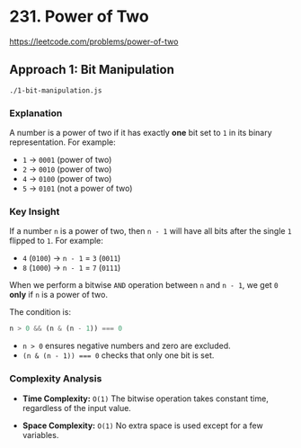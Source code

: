 # 231. Power of Two

https://leetcode.com/problems/power-of-two

## Approach 1: Bit Manipulation
`./1-bit-manipulation.js`

### Explanation

A number is a power of two if it has exactly **one** bit set to `1` in its binary representation.
For example:

* `1` → `0001` (power of two)
* `2` → `0010` (power of two)
* `4` → `0100` (power of two)
* `5` → `0101` (not a power of two)

### Key Insight

If a number `n` is a power of two, then `n - 1` will have all bits after the single `1` flipped to `1`.
For example:

* `4` (`0100`) → `n - 1` = `3` (`0011`)
* `8` (`1000`) → `n - 1` = `7` (`0111`)

When we perform a bitwise `AND` operation between `n` and `n - 1`, we get `0` **only** if `n` is a power of two.

The condition is:

```js
n > 0 && (n & (n - 1)) === 0
```

* `n > 0` ensures negative numbers and zero are excluded.
* `(n & (n - 1)) === 0` checks that only one bit is set.

### Complexity Analysis

* **Time Complexity:** `O(1)`
  The bitwise operation takes constant time, regardless of the input value.

* **Space Complexity:** `O(1)`
  No extra space is used except for a few variables.
